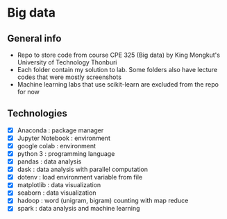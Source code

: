 # Big data

## General info
- Repo to store code from course CPE 325 (Big data) by King Mongkut's University of Technology Thonburi
- Each folder contain my solution to lab. Some folders also have lecture codes that were mostly screenshots
- Machine learning labs that use scikit-learn are excluded from the repo for now

## Technologies
- [x] Anaconda : package manager
- [x] Jupyter Notebook : environment
- [x] google colab : environment
- [x] python 3 : programming language
- [x] pandas : data analysis
- [x] dask : data analysis with parallel computation
- [x] dotenv : load environment variable from file
- [x] matplotlib : data visualization
- [x] seaborn : data visualization
- [x] hadoop : word (unigram, bigram) counting with map reduce
- [x] spark : data analysis and machine learning
